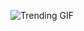 
<!-- GIF_SECTION -->
![Trending GIF](https://media1.giphy.com/media/v1.Y2lkPThiYjIxNzcyb29jNnptejZ0NHNmNXBkN3hseG12ajhsa2kxcnBjY3hlYWFyeXNhbCZlcD12MV9naWZzX3NlYXJjaCZjdD1n/ZVik7pBtu9dNS/giphy.gif)
<!-- END_GIF_SECTION -->
